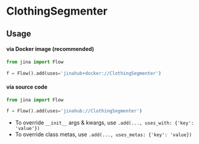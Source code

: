 # ClothingSegmenter


## Usage

#### via Docker image (recommended)

```python
from jina import Flow
	
f = Flow().add(uses='jinahub+docker://ClothingSegmenter')
```

#### via source code

```python
from jina import Flow
	
f = Flow().add(uses='jinahub://ClothingSegmenter')
```

- To override `__init__` args & kwargs, use `.add(..., uses_with: {'key': 'value'})`
- To override class metas, use `.add(..., uses_metas: {'key': 'value})`
